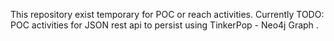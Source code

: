 This repository exist temporary for POC or reach activities.
Currently TODO: POC activities for JSON rest api to persist using TinkerPop - Neo4j Graph .
